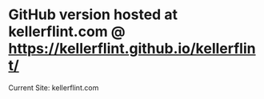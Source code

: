 # GitHub version hosted at kellerflint.com @ https://kellerflint.github.io/kellerflint/

Current Site: kellerflint.com 
